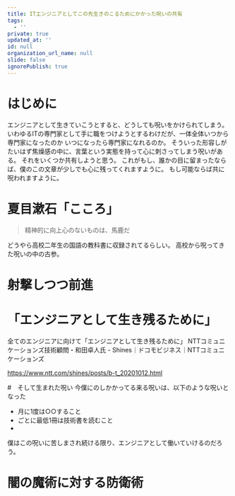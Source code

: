 ```yaml
---
title: ITエンジニアとしてこの先生きのこるためにかかった呪いの共有
tags:
  - ''
private: true
updated_at: ''
id: null
organization_url_name: null
slide: false
ignorePublish: true
---
```

# はじめに
エンジニアとして生きていこうとすると、どうしても呪いをかけられてしまう。
いわゆるITの専門家として手に職をつけようとするわけだが、一体全体いつから専門家になったのか
いつになったら専門家になれるのか。
そういった形容しがたいはず焦燥感の中に、言葉という実態を持って心に刺さってしまう呪いがある。
それをいくつか共有しようと思う。
これがもし、誰かの目に留まったならば、僕のこの文章が少しでも心に残ってくれますように。
もし可能ならば共に呪われますように。

# 夏目漱石「こころ」

> 精神的に向上心のないものは、馬鹿だ

どうやら高校二年生の国語の教科書に収録されてるらしい。
高校から呪ってきた呪いの中の古参。

# 射撃しつつ前進

# 「エンジニアとして生き残るために」
全てのエンジニアに向けて「エンジニアとして生き残るために」 NTTコミュニケーションズ技術顧問・和田卓人氏 - Shines｜ドコモビジネス｜NTTコミュニケーションズ

https://www.ntt.com/shines/posts/b-t_20201012.html

#　そして生まれた呪い
今僕にのしかかってる来る呪いは、以下のような呪いとなった
- 月に1度は○○すること
- ごとに最低1冊は技術書を読むこと
- 
僕はこの呪いに苦しまされ続ける限り、エンジニアとして働いていけるのだろう。

# 闇の魔術に対する防衛術
